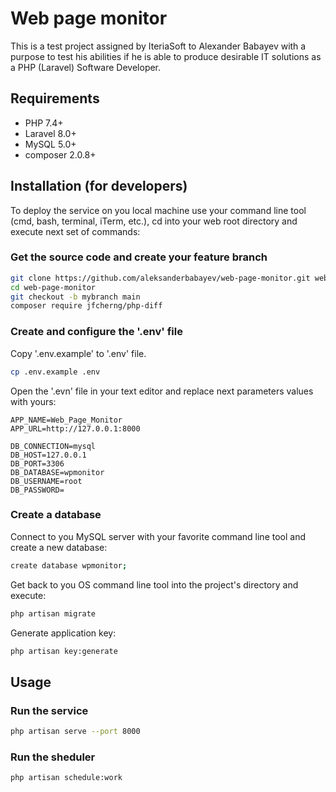 # Web page monitor

This is a test project assigned by IteriaSoft to Alexander Babayev with a purpose to test his abilities if he is able to produce desirable IT solutions as a PHP (Laravel) Software Developer.


## Requirements

- PHP 7.4+
- Laravel 8.0+
- MySQL 5.0+
- composer 2.0.8+


## Installation (for developers)

To deploy the service on you local machine use your command line tool (cmd, bash, terminal, iTerm, etc.), cd into your web root directory and execute next set of commands:


### Get the source code and create your feature branch

```bash
git clone https://github.com/aleksanderbabayev/web-page-monitor.git web-page-monitor
cd web-page-monitor
git checkout -b mybranch main
composer require jfcherng/php-diff
```


### Create and configure the '.env' file

Copy '.env.example' to '.env' file.
```bash
cp .env.example .env
```

Open the '.evn' file in your text editor and replace next parameters values with yours:

```text
APP_NAME=Web_Page_Monitor
APP_URL=http://127.0.0.1:8000

DB_CONNECTION=mysql
DB_HOST=127.0.0.1
DB_PORT=3306
DB_DATABASE=wpmonitor
DB_USERNAME=root
DB_PASSWORD=
```

### Create a database

Connect to you MySQL server with your favorite command line tool and create a new database:

```bash
create database wpmonitor;
```

Get back to you OS command line tool into the project's directory and execute:

```bash
php artisan migrate
```

Generate application key:

```bash
php artisan key:generate
```


## Usage

### Run the service

```bash
php artisan serve --port 8000
```

### Run the sheduler

```bash
php artisan schedule:work
```